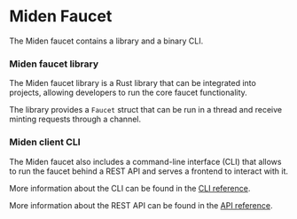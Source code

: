 # Miden Faucet

The Miden faucet contains a library and a binary CLI.

### Miden faucet library

The Miden faucet library is a Rust library that can be integrated into projects, allowing developers to run the core faucet functionality.

The library provides a `Faucet` struct that can be run in a thread and receive minting requests through a channel.

### Miden client CLI

The Miden faucet also includes a command-line interface (CLI) that allows to run the faucet behind a REST API and serves a frontend to interact with it.

More information about the CLI can be found in the [CLI reference](./getting-started/cli.md).

More information about the REST API can be found in the [API reference](./rest-api.md).
